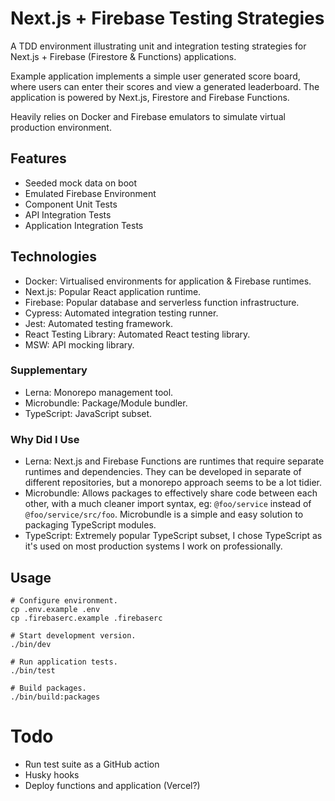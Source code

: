 # Next.js + Firebase Testing Strategies

A TDD environment illustrating unit and integration testing strategies for Next.js + Firebase (Firestore & Functions) applications.

Example application implements a simple user generated score board, where users
can enter their scores and view a generated leaderboard. The application is powered by Next.js, Firestore and Firebase Functions.

Heavily relies on Docker and Firebase emulators to simulate virtual production environment.

## Features

- Seeded mock data on boot
- Emulated Firebase Environment
- Component Unit Tests
- API Integration Tests
- Application Integration Tests

## Technologies

- Docker: Virtualised environments for application & Firebase runtimes.
- Next.js: Popular React application runtime.
- Firebase: Popular database and serverless function infrastructure.
- Cypress: Automated integration testing runner.
- Jest: Automated testing framework.
- React Testing Library: Automated React testing library.
- MSW: API mocking library.

### Supplementary

- Lerna: Monorepo management tool.
- Microbundle: Package/Module bundler.
- TypeScript: JavaScript subset.

### Why Did I Use

- Lerna: Next.js and Firebase Functions are runtimes that require separate runtimes and dependencies. They can be developed in separate of different repositories, but a monorepo approach seems to be a lot tidier.
- Microbundle: Allows packages to effectively share code between each other, with a much cleaner import syntax, eg: `@foo/service` instead of `@foo/service/src/foo`. Microbundle is a simple and easy solution to packaging TypeScript modules.
- TypeScript: Extremely popular TypeScript subset, I chose TypeScript as it's used on most production systems I work on professionally.

## Usage

```
# Configure environment.
cp .env.example .env
cp .firebaserc.example .firebaserc

# Start development version.
./bin/dev

# Run application tests.
./bin/test

# Build packages.
./bin/build:packages
```

# Todo

- Run test suite as a GitHub action
- Husky hooks
- Deploy functions and application (Vercel?)

